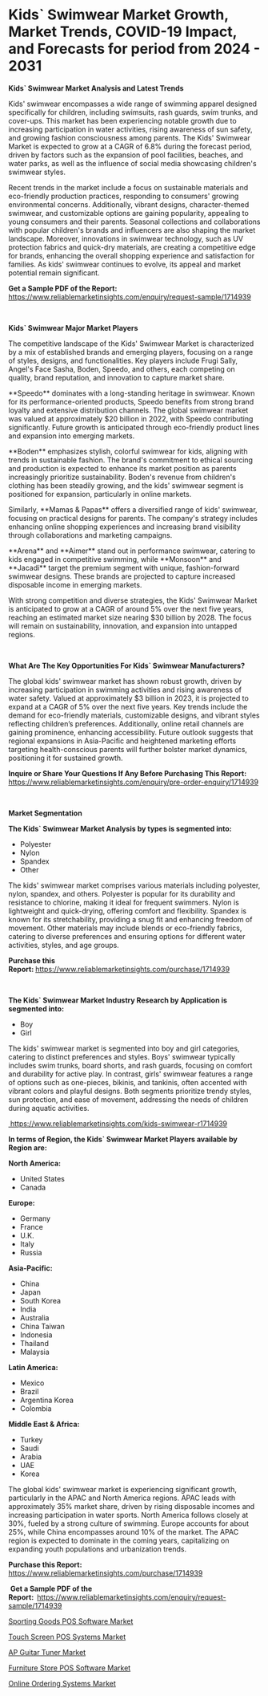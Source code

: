 <p><h1>Kids` Swimwear Market Growth, Market Trends, COVID-19 Impact, and Forecasts for period from 2024 - 2031</h1></p><p><strong>Kids` Swimwear Market Analysis and Latest Trends</strong></p>
<p><p>Kids' swimwear encompasses a wide range of swimming apparel designed specifically for children, including swimsuits, rash guards, swim trunks, and cover-ups. This market has been experiencing notable growth due to increasing participation in water activities, rising awareness of sun safety, and growing fashion consciousness among parents. The Kids' Swimwear Market is expected to grow at a CAGR of 6.8% during the forecast period, driven by factors such as the expansion of pool facilities, beaches, and water parks, as well as the influence of social media showcasing children's swimwear styles.</p><p>Recent trends in the market include a focus on sustainable materials and eco-friendly production practices, responding to consumers' growing environmental concerns. Additionally, vibrant designs, character-themed swimwear, and customizable options are gaining popularity, appealing to young consumers and their parents. Seasonal collections and collaborations with popular children's brands and influencers are also shaping the market landscape. Moreover, innovations in swimwear technology, such as UV protection fabrics and quick-dry materials, are creating a competitive edge for brands, enhancing the overall shopping experience and satisfaction for families. As kids' swimwear continues to evolve, its appeal and market potential remain significant.</p></p>
<p><strong>Get a Sample PDF of the Report:&nbsp;</strong> <a href="https://www.reliablemarketinsights.com/enquiry/request-sample/1714939?utm_campaign=1425&utm_medium=2&utm_source=Github&utm_content=ia&utm_term=23102024&utm_id=kids-swimwear">https://www.reliablemarketinsights.com/enquiry/request-sample/1714939</a></p>
<p>&nbsp;</p>
<p><strong>Kids` Swimwear Major Market Players</strong></p>
<p><p>The competitive landscape of the Kids' Swimwear Market is characterized by a mix of established brands and emerging players, focusing on a range of styles, designs, and functionalities. Key players include Frugi Sally, Angel's Face Sasha, Boden, Speedo, and others, each competing on quality, brand reputation, and innovation to capture market share.</p><p>**Speedo** dominates with a long-standing heritage in swimwear. Known for its performance-oriented products, Speedo benefits from strong brand loyalty and extensive distribution channels. The global swimwear market was valued at approximately $20 billion in 2022, with Speedo contributing significantly. Future growth is anticipated through eco-friendly product lines and expansion into emerging markets.</p><p>**Boden** emphasizes stylish, colorful swimwear for kids, aligning with trends in sustainable fashion. The brand's commitment to ethical sourcing and production is expected to enhance its market position as parents increasingly prioritize sustainability. Boden's revenue from children's clothing has been steadily growing, and the kids' swimwear segment is positioned for expansion, particularly in online markets.</p><p>Similarly, **Mamas & Papas** offers a diversified range of kids' swimwear, focusing on practical designs for parents. The company's strategy includes enhancing online shopping experiences and increasing brand visibility through collaborations and marketing campaigns.</p><p>**Arena** and **Aimer** stand out in performance swimwear, catering to kids engaged in competitive swimming, while **Monsoon** and **Jacadi** target the premium segment with unique, fashion-forward swimwear designs. These brands are projected to capture increased disposable income in emerging markets.</p><p>With strong competition and diverse strategies, the Kids' Swimwear Market is anticipated to grow at a CAGR of around 5% over the next five years, reaching an estimated market size nearing $30 billion by 2028. The focus will remain on sustainability, innovation, and expansion into untapped regions.</p></p>
<p>&nbsp;</p>
<p><strong>What Are The Key Opportunities For Kids` Swimwear Manufacturers?</strong></p>
<p><p>The global kids' swimwear market has shown robust growth, driven by increasing participation in swimming activities and rising awareness of water safety. Valued at approximately $3 billion in 2023, it is projected to expand at a CAGR of 5% over the next five years. Key trends include the demand for eco-friendly materials, customizable designs, and vibrant styles reflecting children’s preferences. Additionally, online retail channels are gaining prominence, enhancing accessibility. Future outlook suggests that regional expansions in Asia-Pacific and heightened marketing efforts targeting health-conscious parents will further bolster market dynamics, positioning it for sustained growth.</p></p>
<p><strong>Inquire or Share Your Questions If Any Before Purchasing This Report:</strong> <a href="https://www.reliablemarketinsights.com/enquiry/pre-order-enquiry/1714939?utm_campaign=1425&utm_medium=2&utm_source=Github&utm_content=ia&utm_term=23102024&utm_id=kids-swimwear">https://www.reliablemarketinsights.com/enquiry/pre-order-enquiry/1714939</a></p>
<p>&nbsp;</p>
<p><strong>Market Segmentation</strong></p>
<p><strong>The Kids` Swimwear Market Analysis by types is segmented into:</strong></p>
<p><ul><li>Polyester</li><li>Nylon</li><li>Spandex</li><li>Other</li></ul></p>
<p><p>The kids' swimwear market comprises various materials including polyester, nylon, spandex, and others. Polyester is popular for its durability and resistance to chlorine, making it ideal for frequent swimmers. Nylon is lightweight and quick-drying, offering comfort and flexibility. Spandex is known for its stretchability, providing a snug fit and enhancing freedom of movement. Other materials may include blends or eco-friendly fabrics, catering to diverse preferences and ensuring options for different water activities, styles, and age groups.</p></p>
<p><strong>Purchase this Report:&nbsp;</strong><a href="https://www.reliablemarketinsights.com/purchase/1714939?utm_campaign=1425&utm_medium=2&utm_source=Github&utm_content=ia&utm_term=23102024&utm_id=kids-swimwear">https://www.reliablemarketinsights.com/purchase/1714939</a></p>
<p>&nbsp;</p>
<p><strong>The Kids` Swimwear Market Industry Research by Application is segmented into:</strong></p>
<p><ul><li>Boy</li><li>Girl</li></ul></p>
<p><p>The kids' swimwear market is segmented into boy and girl categories, catering to distinct preferences and styles. Boys' swimwear typically includes swim trunks, board shorts, and rash guards, focusing on comfort and durability for active play. In contrast, girls' swimwear features a range of options such as one-pieces, bikinis, and tankinis, often accented with vibrant colors and playful designs. Both segments prioritize trendy styles, sun protection, and ease of movement, addressing the needs of children during aquatic activities.</p></p>
<p><a href="https://www.reliablemarketinsights.com/kids-swimwear-r1714939?utm_campaign=1425&utm_medium=2&utm_source=Github&utm_content=ia&utm_term=23102024&utm_id=kids-swimwear">&nbsp;https://www.reliablemarketinsights.com/kids-swimwear-r1714939</a></p>
<p><strong>In terms of Region, the Kids` Swimwear Market Players available by Region are:</strong></p>
<p>
    <p> <strong> North America: </strong>
        <ul>
            <li>United States</li>
            <li>Canada</li>
        </ul>
        </p> 
    <p> <strong> Europe: </strong>
        <ul>
            <li>Germany</li>
            <li>France</li>
            <li>U.K.</li>
            <li>Italy</li>
            <li>Russia</li>
        </ul>
        </p> 
    <p> <strong> Asia-Pacific: </strong>
        <ul>
            <li>China</li>
            <li>Japan</li>
            <li>South Korea</li>
            <li>India</li>
            <li>Australia</li>
            <li>China Taiwan</li>
            <li>Indonesia</li>
            <li>Thailand</li>
            <li>Malaysia</li>
        </ul>
        </p> 
    <p> <strong> Latin America: </strong>
        <ul>
            <li>Mexico</li>
            <li>Brazil</li>
            <li>Argentina Korea</li>
            <li>Colombia</li>
        </ul>
        </p> 
    <p> <strong> Middle East & Africa: </strong>
        <ul>
            <li>Turkey</li>
            <li>Saudi</li>
            <li>Arabia</li>
            <li>UAE</li>
            <li>Korea</li>
        </ul>
    </p>
    </p>
<p><p>The global kids' swimwear market is experiencing significant growth, particularly in the APAC and North America regions. APAC leads with approximately 35% market share, driven by rising disposable incomes and increasing participation in water sports. North America follows closely at 30%, fueled by a strong culture of swimming. Europe accounts for about 25%, while China encompasses around 10% of the market. The APAC region is expected to dominate in the coming years, capitalizing on expanding youth populations and urbanization trends.</p></p>
<p><strong>Purchase this Report: </strong><a href="https://www.reliablemarketinsights.com/purchase/1714939?utm_campaign=1425&utm_medium=2&utm_source=Github&utm_content=ia&utm_term=23102024&utm_id=kids-swimwear">https://www.reliablemarketinsights.com/purchase/1714939</a></p>
<p>&nbsp;<strong>Get a Sample PDF of the Report:&nbsp;&nbsp;</strong><a href="https://www.reliablemarketinsights.com/enquiry/request-sample/1714939?utm_campaign=1425&utm_medium=2&utm_source=Github&utm_content=ia&utm_term=23102024&utm_id=kids-swimwear">https://www.reliablemarketinsights.com/enquiry/request-sample/1714939</a></p>
<p><strong></strong></p>
<p><p><a href="https://www.linkedin.com/pulse/influencing-factors-sporting-goods-pos-software-market-insights-yoofc?utm_campaign=1425&utm_medium=2&utm_source=Github&utm_content=ia&utm_term=23102024&utm_id=kids-swimwear">Sporting Goods POS Software Market</a></p><p><a href="https://www.linkedin.com/pulse/strategic-market-insights-navigating-global-touch-screen-pos-gdl2c?utm_campaign=1425&utm_medium=2&utm_source=Github&utm_content=ia&utm_term=23102024&utm_id=kids-swimwear">Touch Screen POS Systems Market</a></p><p><a href="https://www.linkedin.com/pulse/future-innovation-global-ap-guitar-tuner-market-growth-opportunities-wot1c?utm_campaign=1425&utm_medium=2&utm_source=Github&utm_content=ia&utm_term=23102024&utm_id=kids-swimwear">AP Guitar Tuner Market</a></p><p><a href="https://www.linkedin.com/pulse/pulse-furniture-store-pos-software-rhythms-change-market-resonance-l5azc?utm_campaign=1425&utm_medium=2&utm_source=Github&utm_content=ia&utm_term=23102024&utm_id=kids-swimwear">Furniture Store POS Software Market</a></p><p><a href="https://www.linkedin.com/pulse/online-ordering-systems-market-global-share-ranking-overall-sales-bdmvc?utm_campaign=1425&utm_medium=2&utm_source=Github&utm_content=ia&utm_term=23102024&utm_id=kids-swimwear">Online Ordering Systems Market</a></p></p>